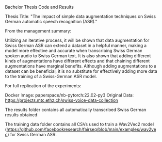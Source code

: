 Bachelor Thesis Code and Results

Thesis Title:
"The impact of simple data augmentation techniques on Swiss German automatic speech recognition (ASR)."

From the management summary:

Utilizing an iterative process, it will be shown that data augmentation for Swiss German ASR can extend a dataset in a helpful manner, making a model more effective and accurate when transcribing Swiss German spoken audio to Swiss German text. 
It is also shown that adding different kinds of augmentations have different effects and that chaining different augmentations have marginal benefits. 
Although adding augmentations to a dataset can be beneficial, it is no substitute for effectively adding more data to the training of a Swiss-German ASR model.

For full replication of the experiments: 

Docker Image: paperspace/nb-pytorch:22.02-py3
Original Data: https://projects.mtc.ethz.ch/swiss-voice-data-collection

The results folder contains all automatically transcribed Swiss German results obtained

The training data folder contains all CSVs used to train a Wav2Vec2 model (https://github.com/facebookresearch/fairseq/blob/main/examples/wav2vec) for Swiss German ASR. 
